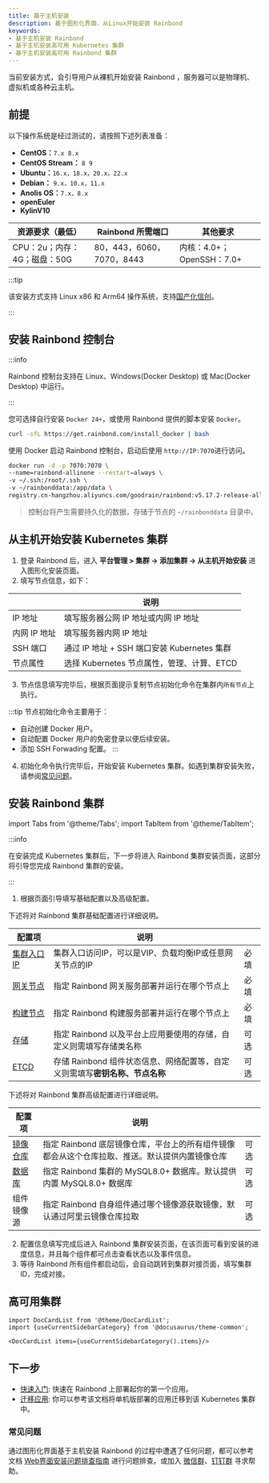 ```yaml
---
title: 基于主机安装
description: 基于图形化界面，从Linux开始安装 Rainbond
keywords:
- 基于主机安装 Rainbond
- 基于主机安装高可用 Kubernetes 集群
- 基于主机安装高可用 Rainbond 集群
---
```


当前安装方式，会引导用户从裸机开始安装 Rainbond ，服务器可以是物理机、虚拟机或各种云主机。

## 前提

以下操作系统是经过测试的，请按照下述列表准备：

* **CentOS：**`7.x 8.x`
* **CentOS Stream：** `8 9`
* **Ubuntu：**`16.x，18.x，20.x，22.x`
* **Debian：** `9.x，10.x，11.x`
* **Anolis OS：**`7.x，8.x`
* **openEuler**
* **KylinV10**

| 资源要求（最低）             | Rainbond 所需端口         | 其他要求                  |
| ---------------------------- | ------------------------- | ------------------------- |
| CPU：2u；内存：4G；磁盘：50G | 80，443，6060，7070，8443 | 内核：4.0+；OpenSSH：7.0+ |

:::tip

该安装方式支持 Linux x86 和 Arm64 操作系统，支持[国产化信创](/docs/localization-guide)。

:::

## 安装 Rainbond 控制台

:::info

Rainbond 控制台支持在 Linux、Windows(Docker Desktop) 或 Mac(Docker Desktop) 中运行。

:::

您可选择自行安装 `Docker 24+`，或使用 Rainbond 提供的脚本安装 `Docker`。

```bash
curl -sfL https://get.rainbond.com/install_docker | bash
```

使用 Docker 启动 Rainbond 控制台，启动后使用 `http://IP:7070`进行访问。

```bash
docker run -d -p 7070:7070 \
--name=rainbond-allinone --restart=always \
-v ~/.ssh:/root/.ssh \
-v ~/rainbonddata:/app/data \
registry.cn-hangzhou.aliyuncs.com/goodrain/rainbond:v5.17.2-release-allinone
```

> 控制台将产生需要持久化的数据，存储于节点的 `~/rainbonddata` 目录中。

## 从主机开始安装 Kubernetes 集群

1. 登录 Rainbond 后，进入 **平台管理 > 集群 -> 添加集群 -> 从主机开始安装** 进入图形化安装页面。
2. 填写节点信息，如下：

|              | 说明                                        |
| ------------ | ------------------------------------------- |
| IP 地址      | 填写服务器公网 IP 地址或内网 IP 地址        |
| 内网 IP 地址 | 填写服务器内网 IP 地址                      |
| SSH 端口     | 通过 IP 地址 + SSH 端口安装 Kubernetes 集群 |
| 节点属性     | 选择 Kubernetes 节点属性，管理、计算、ETCD  |

3. 节点信息填写完毕后，根据页面提示复制节点初始化命令在集群内`所有节点`上执行。

:::tip
节点初始化命令主要用于：
* 自动创建 Docker 用户。
* 自动配置 Docker 用户的免密登录以便后续安装。
* 添加 SSH Forwading 配置。
:::

4. 初始化命令执行完毕后，开始安装 Kubernetes 集群。如遇到集群安装失败，请参阅[常见问题](#常见问题)。

## 安装 Rainbond 集群

import Tabs from '@theme/Tabs';
import TabItem from '@theme/TabItem';

:::info

在安装完成 Kubernetes 集群后，下一步将进入 Rainbond 集群安装页面，这部分将引导您完成 Rainbond 集群的安装。

:::

1. 根据页面引导填写基础配置以及高级配置。

<Tabs groupId="configuration">
  <TabItem value="基础配置" label="基础配置" default>

下述将对 Rainbond 集群基础配置进行详细说明。

| 配置项                                                       | 说明                                                         |      |
| ------------------------------------------------------------ | ------------------------------------------------------------ | ---- |
| [集群入口 IP](/docs/installation/install-with-ui/ha#负载均衡) | 集群入口访问IP，可以是VIP、负载均衡IP或任意网关节点的IP      | 必填 |
| [网关节点](/docs/installation/install-with-ui/ha#网关节点)   | 指定 Rainbond 网关服务部署并运行在哪个节点上                 | 必填 |
| [构建节点](/docs/installation/install-with-ui/ha#构建节点)   | 指定 Rainbond 构建服务部署并运行在哪个节点上                 | 必填 |
| [存储](/docs/installation/install-with-ui/ha#存储)           | 指定 Rainbond 以及平台上应用要使用的存储，自定义则需填写存储类名称 | 可选 |
| [ETCD](/docs/installation/install-with-ui/ha#etcd)           | 存储 Rainbond 组件状态信息、网络配置等，自定义则需填写**密钥名称、节点名称** | 可选 |


</TabItem>

  <TabItem value="高级配置" label="高级配置">

下述将对 Rainbond 集群高级配置进行详细说明。

| 配置项                                                     | 说明                                                         |      |
| ---------------------------------------------------------- | ------------------------------------------------------------ | ---- |
| [镜像仓库](/docs/installation/install-with-ui/ha#镜像仓库) | 指定 Rainbond 底层镜像仓库，平台上的所有组件镜像都会从这个仓库拉取、推送。默认提供内置镜像仓库 | 可选 |
| [数据库](/docs/installation/install-with-ui/ha#mysql)      | 指定 Rainbond 集群的 MySQL8.0+ 数据库。默认提供内置 MySQL8.0+ 数据库 | 可选 |
| 组件镜像源                                                 | 指定 Rainbond 自身组件通过哪个镜像源获取镜像，默认通过阿里云镜像仓库拉取 | 可选 |

  </TabItem>
</Tabs>

2. 配置信息填写完成后进入 Rainbond 集群安装页面，在该页面可看到安装的进度信息，并且每个组件都可点击查看状态以及事件信息。
3. 等待 Rainbond 所有组件都启动后，会自动跳转到集群对接页面，填写集群 ID，完成对接。

## 高可用集群

```mdx-code-block
import DocCardList from '@theme/DocCardList';
import {useCurrentSidebarCategory} from '@docusaurus/theme-common';

<DocCardList items={useCurrentSidebarCategory().items}/>
```

## 下一步

- [快速入门](/docs/quick-start/getting-started/): 快速在 Rainbond 上部署起你的第一个应用。
- [迁移应用](/docs/ops-guide/migrate-app): 你可以参考该文档将单机版部署的应用迁移到该 Kubernetes 集群中。

### 常见问题

通过图形化界面基于主机安装 Rainbond 的过程中遭遇了任何问题，都可以参考文档 [Web界面安装问题排查指南](/docs/troubleshooting/installation/ui) 进行问题排查。或加入 [微信群](/community/support#微信群)、[钉钉群](/community/support#钉钉群) 寻求帮助。
